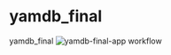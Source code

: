 # yamdb_final
yamdb_final
![yamdb-final-app workflow](https://github.com/evgeniusb/yamdb_final/actions/workflows/yamdb_workflow.yml/badge.svg)